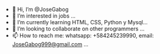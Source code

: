 - 👋 Hi, I’m @JoseGabog
- 👀 I’m interested in jobs ...
- 🌱 I’m currently learning HTML, CSS, Python y Mysql...
- 💞️ I’m looking to collaborate on other programmers ...
- 📫 How to reach me: whatsapp: +584245239990, email: JoseGabog999@gmail.com ...

<!---
JoseGabog/JoseGabog is a ✨ special ✨ repository because its `README.md` (this file) appears on your GitHub profile.
You can click the Preview link to take a look at your changes.
--->
